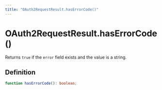 ```yaml
---
title: "OAuth2RequestResult.hasErrorCode()"
---
```


# OAuth2RequestResult.hasErrorCode()

Returns `true` if the `error` field exists and the value is a string.

## Definition

```ts
function hasErrorCode(): boolean;
```
